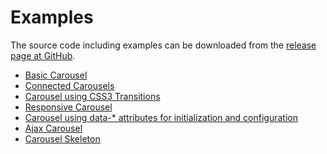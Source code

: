 Examples
========

The source code including examples can be downloaded from the
[release page at GitHub](https://github.com/jsor/jcarousel/releases).

* [Basic Carousel](basic/)
* [Connected Carousels](connected-carousels/)
* [Carousel using CSS3 Transitions](transitions/)
* [Responsive Carousel](responsive/)
* [Carousel using data-* attributes for initialization and configuration](data-attributes/)
* [Ajax Carousel](ajax/)
* [Carousel Skeleton](skeleton/)


